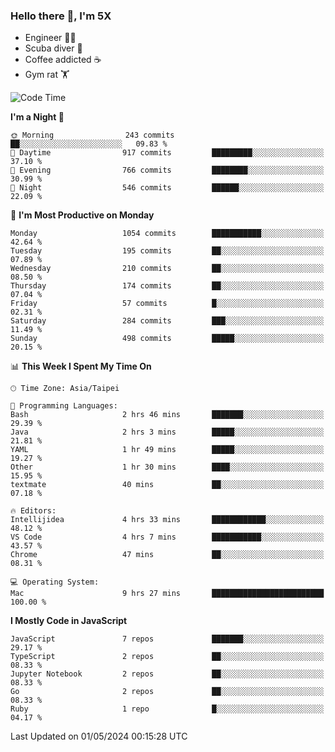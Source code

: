 ### Hello there 👋, I'm 5X

* Engineer 👨‍💻
* Scuba diver 🤿
* Coffee addicted ☕️
* Gym rat 🏋️

<!--START_SECTION:waka-->
![Code Time](http://img.shields.io/badge/Code%20Time-937%20hrs%2028%20mins-blue)

**I'm a Night 🦉** 

```text
🌞 Morning                243 commits         ██░░░░░░░░░░░░░░░░░░░░░░░   09.83 % 
🌆 Daytime                917 commits         █████████░░░░░░░░░░░░░░░░   37.10 % 
🌃 Evening                766 commits         ████████░░░░░░░░░░░░░░░░░   30.99 % 
🌙 Night                  546 commits         ██████░░░░░░░░░░░░░░░░░░░   22.09 % 
```
📅 **I'm Most Productive on Monday** 

```text
Monday                   1054 commits        ███████████░░░░░░░░░░░░░░   42.64 % 
Tuesday                  195 commits         ██░░░░░░░░░░░░░░░░░░░░░░░   07.89 % 
Wednesday                210 commits         ██░░░░░░░░░░░░░░░░░░░░░░░   08.50 % 
Thursday                 174 commits         ██░░░░░░░░░░░░░░░░░░░░░░░   07.04 % 
Friday                   57 commits          █░░░░░░░░░░░░░░░░░░░░░░░░   02.31 % 
Saturday                 284 commits         ███░░░░░░░░░░░░░░░░░░░░░░   11.49 % 
Sunday                   498 commits         █████░░░░░░░░░░░░░░░░░░░░   20.15 % 
```


📊 **This Week I Spent My Time On** 

```text
🕑︎ Time Zone: Asia/Taipei

💬 Programming Languages: 
Bash                     2 hrs 46 mins       ███████░░░░░░░░░░░░░░░░░░   29.39 % 
Java                     2 hrs 3 mins        █████░░░░░░░░░░░░░░░░░░░░   21.81 % 
YAML                     1 hr 49 mins        █████░░░░░░░░░░░░░░░░░░░░   19.27 % 
Other                    1 hr 30 mins        ████░░░░░░░░░░░░░░░░░░░░░   15.95 % 
textmate                 40 mins             ██░░░░░░░░░░░░░░░░░░░░░░░   07.18 % 

🔥 Editors: 
Intellijidea             4 hrs 33 mins       ████████████░░░░░░░░░░░░░   48.12 % 
VS Code                  4 hrs 7 mins        ███████████░░░░░░░░░░░░░░   43.57 % 
Chrome                   47 mins             ██░░░░░░░░░░░░░░░░░░░░░░░   08.31 % 

💻 Operating System: 
Mac                      9 hrs 27 mins       █████████████████████████   100.00 % 
```

**I Mostly Code in JavaScript** 

```text
JavaScript               7 repos             ███████░░░░░░░░░░░░░░░░░░   29.17 % 
TypeScript               2 repos             ██░░░░░░░░░░░░░░░░░░░░░░░   08.33 % 
Jupyter Notebook         2 repos             ██░░░░░░░░░░░░░░░░░░░░░░░   08.33 % 
Go                       2 repos             ██░░░░░░░░░░░░░░░░░░░░░░░   08.33 % 
Ruby                     1 repo              █░░░░░░░░░░░░░░░░░░░░░░░░   04.17 % 
```




 Last Updated on 01/05/2024 00:15:28 UTC
<!--END_SECTION:waka-->
